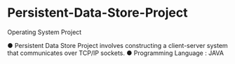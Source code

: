 # Persistent-Data-Store-Project
Operating System Project


●	Persistent Data Store Project involves constructing a client-server system that communicates over TCP/IP sockets.
●	Programming Language : JAVA